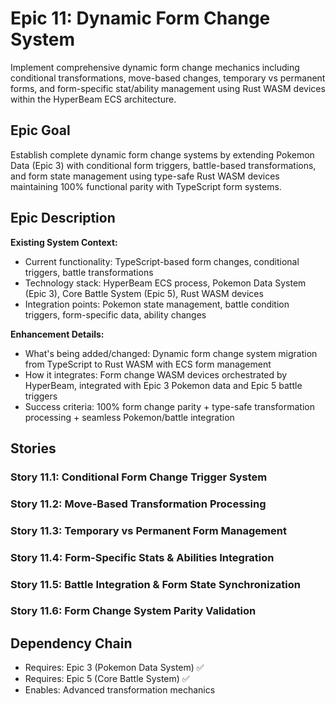 # Epic 11: Dynamic Form Change System

Implement comprehensive dynamic form change mechanics including conditional transformations, move-based changes, temporary vs permanent forms, and form-specific stat/ability management using Rust WASM devices within the HyperBeam ECS architecture.

## Epic Goal

Establish complete dynamic form change systems by extending Pokemon Data (Epic 3) with conditional form triggers, battle-based transformations, and form state management using type-safe Rust WASM devices maintaining 100% functional parity with TypeScript form systems.

## Epic Description

**Existing System Context:**
- Current functionality: TypeScript-based form changes, conditional triggers, battle transformations
- Technology stack: HyperBeam ECS process, Pokemon Data System (Epic 3), Core Battle System (Epic 5), Rust WASM devices
- Integration points: Pokemon state management, battle condition triggers, form-specific data, ability changes

**Enhancement Details:**
- What's being added/changed: Dynamic form change system migration from TypeScript to Rust WASM with ECS form management
- How it integrates: Form change WASM devices orchestrated by HyperBeam, integrated with Epic 3 Pokemon data and Epic 5 battle triggers
- Success criteria: 100% form change parity + type-safe transformation processing + seamless Pokemon/battle integration

## Stories

### Story 11.1: Conditional Form Change Trigger System
### Story 11.2: Move-Based Transformation Processing
### Story 11.3: Temporary vs Permanent Form Management
### Story 11.4: Form-Specific Stats & Abilities Integration
### Story 11.5: Battle Integration & Form State Synchronization
### Story 11.6: Form Change System Parity Validation

## Dependency Chain
- Requires: Epic 3 (Pokemon Data System) ✅
- Requires: Epic 5 (Core Battle System) ✅
- Enables: Advanced transformation mechanics
